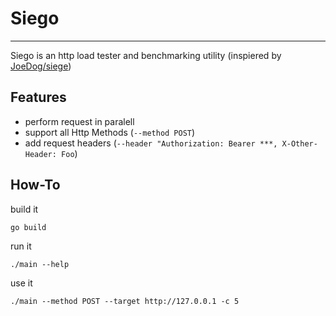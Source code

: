 # Siego
-------

Siego is an http load tester and benchmarking utility (inspiered by [JoeDog/siege](https://github.com/JoeDog/siege)) 

## Features

* perform request in paralell
* support all Http Methods (`--method POST`)
* add request headers (`--header "Authorization: Bearer ***, X-Other-Header: Foo`)

## How-To

build it
````
go build
````

run it
````
./main --help
````

use it
````
./main --method POST --target http://127.0.0.1 -c 5
````